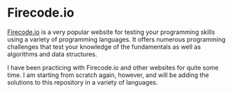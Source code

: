 # Firecode.io

[Firecode.io](https://www.firecode.io) is a very popular website for testing your programming skills using a variety of programming languages. It offers numerous programming challenges that test your knowledge of the fundamentals as well as algorithms and data structures.

I have been practicing with Firecode.io and other websites for quite some time. I am starting from scratch again, however, and will be adding the solutions to this repository in a variety of languages.
